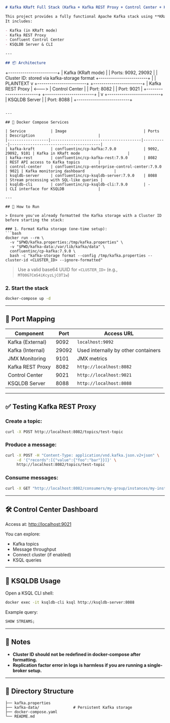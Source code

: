 
```markdown
# Kafka KRaft Full Stack (Kafka + Kafka REST Proxy + Control Center + KSQLDB)

This project provides a fully functional Apache Kafka stack using **KRaft (KRaft mode - no Zookeeper)** via Docker Compose.  
It includes:

- Kafka (in KRaft mode)
- Kafka REST Proxy
- Confluent Control Center
- KSQLDB Server & CLI

---

## 📦 Architecture

```
+------------------------+
|   Kafka (KRaft mode)   |
|  Ports: 9092, 29092    |
|  Cluster ID: stored via kafka-storage format
+------------------------+
           |
           | PLAINTEXT
           v
+------------------------+       +------------------------+
|  Kafka REST Proxy      | <---> |  Control Center        |
|  Port: 8082            |       |  Port: 9021             |
+------------------------+       +------------------------+
                                      |
                                      v
                          +--------------------------+
                          |     KSQLDB Server        |
                          |     Port: 8088           |
                          +--------------------------+
```

---

## 🐳 Docker Compose Services

| Service           | Image                                  | Ports    | Description                            |
|------------------|----------------------------------------|----------|----------------------------------------|
| kafka-kraft       | confluentinc/cp-kafka:7.9.0            | 9092, 29092, 9101 | Kafka in KRaft mode                     |
| kafka-rest        | confluentinc/cp-kafka-rest:7.9.0       | 8082     | REST API access to Kafka topics        |
| control-center    | confluentinc/cp-enterprise-control-center:7.9.0 | 9021 | Kafka monitoring dashboard             |
| ksqldb-server     | confluentinc/cp-ksqldb-server:7.9.0    | 8088     | Stream processing with SQL-like queries |
| ksqldb-cli        | confluentinc/cp-ksqldb-cli:7.9.0       | -        | CLI interface for KSQLDB               |

---

## 🚀 How to Run

> Ensure you've already formatted the Kafka storage with a Cluster ID before starting the stack:

### 1. Format Kafka storage (one-time setup):
```bash
docker run --rm \
  -v "$PWD/kafka.properties:/tmp/kafka.properties" \
  -v "$PWD/kafka-data:/var/lib/kafka/data" \
  confluentinc/cp-kafka:7.9.0 \
  bash -c "kafka-storage format --config /tmp/kafka.properties --cluster-id <CLUSTER_ID> --ignore-formatted"
```

> Use a valid base64 UUID for `<CLUSTER_ID>` (e.g., `MTO0G7CmS4iKcyzLjCOT1w`)

### 2. Start the stack
```bash
docker-compose up -d
```

---

## 🔌 Port Mapping

| Component         | Port  | Access URL                      |
|------------------|-------|----------------------------------|
| Kafka (External)  | 9092  | `localhost:9092`                |
| Kafka (Internal)  | 29092 | Used internally by other containers |
| JMX Monitoring    | 9101  | JMX metrics                     |
| Kafka REST Proxy  | 8082  | `http://localhost:8082`         |
| Control Center    | 9021  | `http://localhost:9021`         |
| KSQLDB Server     | 8088  | `http://localhost:8088`         |

---

## ✅ Testing Kafka REST Proxy

### Create a topic:
```bash
curl -X POST http://localhost:8082/topics/test-topic
```

### Produce a message:
```bash
curl -X POST -H "Content-Type: application/vnd.kafka.json.v2+json" \
     -d '{"records":[{"value":{"foo":"bar"}}]}' \
     http://localhost:8082/topics/test-topic
```

### Consume messages:
```bash
curl -X GET "http://localhost:8082/consumers/my-group/instances/my-instance/records"
```

---

## 🛠 Control Center Dashboard
Access at: [http://localhost:9021](http://localhost:9021)

You can explore:
- Kafka topics
- Message throughput
- Connect cluster (if enabled)
- KSQL queries

---

## 🔎 KSQLDB Usage

Open a KSQL CLI shell:
```bash
docker exec -it ksqldb-cli ksql http://ksqldb-server:8088
```

Example query:
```sql
SHOW STREAMS;
```

---

## 📌 Notes

- **Cluster ID should not be redefined in docker-compose after formatting.**
- **Replication factor error in logs is harmless if you are running a single-broker setup.**

---

## 📁 Directory Structure

```
├── kafka.properties
├── kafka-data/               # Persistent Kafka storage
├── docker-compose.yaml
└── README.md
```
